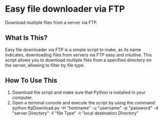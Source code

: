 # Easy file downloader via FTP
Download multiple files from a server via FTP.

What Is This?
-------------

Easy file downloader via FTP is a simple script to make, as its name indicates, downloading files from servers via FTP easy and intuitive. This script allows you to download multiple files from a specified directory on the server, allowing to filter by file type.

How To Use This
---------------

1. Download the script and make sure that Python is installed in your computer.
2. Open a terminal console and execute the script by using the command:
  python ftpDownload.py -H "hostname" -u "username" -p "password" -d "server Directory" -f "file Type" -t "local destination Directory"

